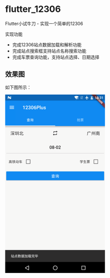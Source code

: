 # flutter_12306
Flutter小试牛刀 - 实现一个简单的12306

实现功能
* 完成12306站点数据加载和解析功能
* 完成站点搜索框支持站点名称搜索功能
* 完成车票查询功能，支持站点选择、日期选择

## 效果图
如下图所示：

![image](https://github.com/YangJ0720/flutter_12306/blob/master/gif/12306.gif)
